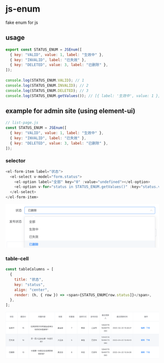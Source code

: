 # js-enum

fake enum for js

## usage

```javascript
export const STATUS_ENUM = JSEnum([
  { key: "VALID", value: 1, label: "生效中" },
  { key: "INVALID", label: "已失效" },
  { key: "DELETED", value: 3, label: "已删除" },
]);

console.log(STATUS_ENUM.VALID); // 1
console.log(STATUS_ENUM.INVALID); // 2
console.log(STATUS_ENUM.DELETED); // 3
console.log(STATUS_ENUM.getValues()); // [{ label: '生效中', value: 1 }, { label: '已失效', value: 2 }, { label: '已删除', value: 3 }]
```

## example for admin site (using element-ui)

```javascript
// list-page.js
const STATUS_ENUM = JSEnum([
  { key: "VALID", value: 1, label: "生效中" },
  { key: "INVALID", label: "已失效" },
  { key: "DELETED", value: 3, label: "已删除" },
]);
```

### selector

```javascript
<el-form-item label="状态">
  <el-select v-model="form.status">
    <el-option label="全部" key="0" :value="undefined"></el-option>
    <el-option v-for="status in STATUS_ENUM.getValues()" :key="status.value" :value="status.value" :label="status.label"></el-option>
  </el-select>
</el-form-item>
```

![](https://github.com/MillerDix/js-enum/blob/master/src/images/WechatIMG233.png)

### table-cell

```javascript
const tableColumns = [
  {
    title: "状态",
    key: "status",
    align: "center",
    render: (h, { row }) => <span>{STATUS_ENUM[row.status]}</span>,
  },
];
```

![](https://github.com/MillerDix/js-enum/blob/master/src/images/WechatIMG234.png)
